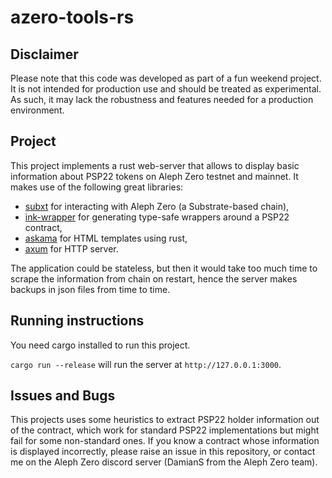 # azero-tools-rs

## Disclaimer

Please note that this code was developed as part of a fun weekend project. It is not intended for production use and should be treated as experimental. As such, it may lack the robustness and features needed for a production environment.

## Project

This project implements a rust web-server that allows to display basic information about PSP22 tokens on Aleph Zero testnet and mainnet. It makes use of the following great libraries:
- [subxt](https://github.com/paritytech/subxt) for interacting with Aleph Zero (a Substrate-based chain),
- [ink-wrapper](https://github.com/Cardinal-Cryptography/ink-wrapper) for generating type-safe wrappers around a PSP22 contract,
- [askama](https://github.com/djc/askama) for HTML templates using rust,
- [axum](https://github.com/tokio-rs/axum) for HTTP server.


The application could be stateless, but then it would take too much time to scrape the information from chain on restart, hence the server makes backups in json files from time to time.


## Running instructions

You need cargo installed to run this project. 

`cargo run --release` will run the server at `http://127.0.0.1:3000`.

## Issues and Bugs

This projects uses some heuristics to extract PSP22 holder information out of the contract, which work for standard PSP22 implementations but might fail for some non-standard ones. If you know a contract whose information is displayed incorrectly, please raise an issue in this repository, or contact me on the Aleph Zero discord server (DamianS from the Aleph Zero team).

